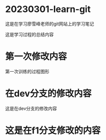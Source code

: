 # 20230301-learn-git
这是在学习廖雪峰老师的git网站上的学习笔记

这是学习过程的总结内容

# 第一次修改内容

第一次训练的过程图形



# 在dev分支的修改内容

这是在dev分支的修改内容



# 这是在f1分支修改的内容
